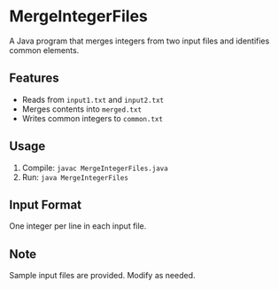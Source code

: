 # MergeIntegerFiles

A Java program that merges integers from two input files and identifies common elements.

## Features

- Reads from `input1.txt` and `input2.txt`
- Merges contents into `merged.txt`
- Writes common integers to `common.txt`

## Usage

1. Compile: `javac MergeIntegerFiles.java`
2. Run: `java MergeIntegerFiles`

## Input Format

One integer per line in each input file.

## Note

Sample input files are provided. Modify as needed.
